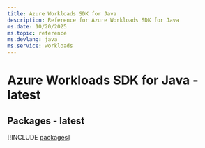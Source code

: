 ```yaml
---
title: Azure Workloads SDK for Java
description: Reference for Azure Workloads SDK for Java
ms.date: 10/20/2025
ms.topic: reference
ms.devlang: java
ms.service: workloads
---
```

# Azure Workloads SDK for Java - latest
## Packages - latest
[!INCLUDE [packages](workloads-index.md)]